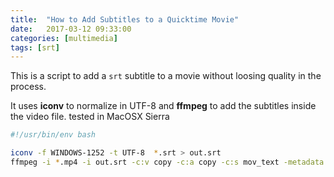 ```yaml
---
title:  "How to Add Subtitles to a Quicktime Movie"
date:   2017-03-12 09:33:00
categories: [multimedia]
tags: [srt]
---
```

This is a script to add a `srt` subtitle to a movie without loosing quality in the process.

It uses **iconv** to normalize in UTF-8 and **ffmpeg** to add the subtitles inside the video file. tested in MacOSX Sierra

``` bash
#!/usr/bin/env bash

iconv -f WINDOWS-1252 -t UTF-8  *.srt > out.srt
ffmpeg -i *.mp4 -i out.srt -c:v copy -c:a copy -c:s mov_text -metadata:s:s:0 language=esp out.mp4
```
